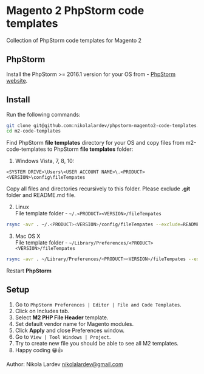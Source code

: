 # Magento 2 PhpStorm code templates
Collection of PhpStorm code templates for Magento 2  
   
## PhpStorm
Install the PhpStorm >= 2016.1 version for your OS from - [PhpStorm website](https://www.jetbrains.com/phpstorm/download/).

## Install
Run the following commands:  
```bash
git clone git@github.com:nikolalardev/phpstorm-magento2-code-templates.git m2-code-templates  
cd m2-code-templates
```
Find PhpStorm **file templates** directory for your OS and copy files from m2-code-templates to PhpStorm **file templates** folder:

1. Windows Vista, 7, 8, 10:
```
<SYSTEM DRIVE>\Users\<USER ACCOUNT NAME>\.<PRODUCT><VERSION>\config\fileTempates
```
Copy all files and directories recursively to this folder. Please exclude **.git** folder and README.md file.

2. Linux  
File template folder - `~/.<PRODUCT><VERSION>/fileTempates`
```bash
rsync -avr . ~/.<PRODUCT><VERSION>/config/fileTempates --exclude=README.md --exclude=.git
```

3. Mac OS X  
File template folder - `~/Library/Preferences/<PRODUCT><VERSION>/fileTempates`

```bash
rsync -avr . ~/Library/Preferences/<PRODUCT><VERSION>/fileTempates --exclude=README.md --exclude=.git
```

Restart **PhpStorm**

## Setup  

1. Go to `PhpStorm Preferences | Editor | File and Code Templates`.
2. Click on Includes tab.
3. Select **M2 PHP File Header** template.
4. Set default vendor name for Magento modules.
5. Click **Apply** and close Preferences window.
6. Go to `View | Tool Windows | Project`.
7. Try to create new file you should be able to see all M2 templates.
8. Happy coding 😀👍

Author: Nikola Lardev <nikolalardev@gmail.com>  
